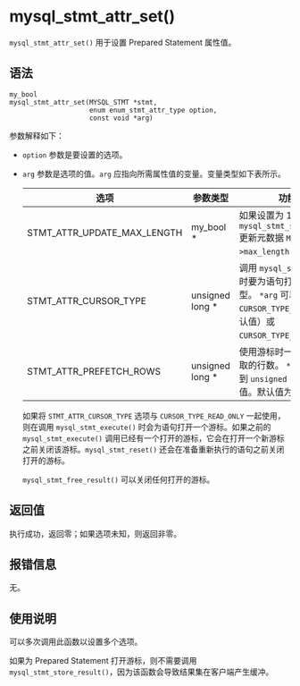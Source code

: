 mysql_stmt_attr_set() 
==========================================

`mysql_stmt_attr_set()` 用于设置 Prepared Statement 属性值。

语法 
-----------------------

```unknow
my_bool
mysql_stmt_attr_set(MYSQL_STMT *stmt,
                    enum enum_stmt_attr_type option,
                    const void *arg)
```



参数解释如下：

* `option` 参数是要设置的选项。

  

* `arg` 参数是选项的值。`arg` 应指向所需属性值的变量。变量类型如下表所示。

  

  |             选项              |       参数类型       |                                                           功能说明                                                            |
  |-----------------------------|------------------|---------------------------------------------------------------------------------------------------------------------------|
  | STMT_ATTR_UPDATE_MAX_LENGTH | my_bool \*       | 如果设置为 1，则导致 `mysql_stmt_store_result()` 更新元数据 `MYSQL_FIELD->max_length` 值。                                                |
  | STMT_ATTR_CURSOR_TYPE       | unsigned long \* | 调用 `mysql_stmt_execute()` 时要为语句打开的游标类型。 `*arg` 可以是 `CURSOR_TYPE_NO_CURSOR`（默认值）或 `CURSOR_TYPE_READ_ONLY`。 |
  | STMT_ATTR_PREFETCH_ROWS     | unsigned long \* | 使用游标时一次从服务器获取的行数。 `*arg` 的范围为 1 到 `unsigned long` 的最大值。默认值为 1。                                            |

  

  如果将 `STMT_ATTR_CURSOR_TYPE` 选项与 `CURSOR_TYPE_READ_ONLY` 一起使用，则在调用 `mysql_stmt_execute()` 时会为语句打开一个游标。如果之前的 `mysql_stmt_execute()` 调用已经有一个打开的游标，它会在打开一个新游标之前关闭该游标。`mysql_stmt_reset()` 还会在准备重新执行的语句之前关闭打开的游标。

  `mysql_stmt_free_result()` 可以关闭任何打开的游标。
  




返回值 
------------------------

执行成功，返回零；如果选项未知，则返回非零。

报错信息 
-------------------------

无。

使用说明 
-------------------------

可以多次调用此函数以设置多个选项。

如果为 Prepared Statement 打开游标，则不需要调用 `mysql_stmt_store_result()`，因为该函数会导致结果集在客户端产生缓冲。

